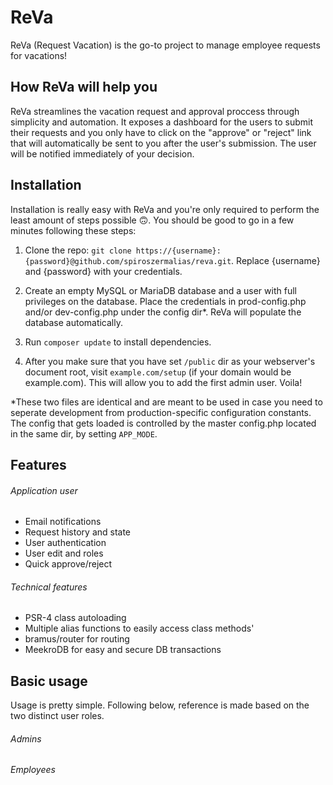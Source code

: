 # ReVa
ReVa (Request Vacation) is the go-to project to manage employee requests for vacations!

## How ReVa will help you
ReVa streamlines the vacation request and approval proccess through simplicity and automation.
It exposes a dashboard for the users to submit their requests and you only have to click on the "approve" or "reject" link
that will automatically be sent to you after the user's submission. The user will be notified immediately of your decision.

## Installation
Installation is really easy with ReVa and you're only required to perform the least amount of steps possible 🙃.
You should be good to go in a few minutes following these steps:
1. Clone the repo: `git clone https://{username}:{password}@github.com/spiroszermalias/reva.git`.
Replace {username} and {password} with your credentials.

2. Create an empty MySQL or MariaDB database and a user with full privileges on the database.
Place the credentials in prod-config.php and/or dev-config.php under the config dir*.
ReVa will populate the database automatically.

3. Run `composer update` to install dependencies.

4. After you make sure that you have set `/public` dir as your webserver's document root,
visit `example.com/setup` (if your domain would be example.com). This will allow you to
add the first admin user. Voila!

*These two files are identical and are meant to be used in case you need to seperate
development from production-specific configuration constants. The config that gets loaded
is controlled by the master config.php located in the same dir, by setting `APP_MODE`.

## Features
###### Application user
* Email notifications
* Request history and state
* User authentication
* User edit and roles
* Quick approve/reject
###### Technical features
* PSR-4 class autoloading
* Multiple alias functions to easily access class methods'
* bramus/router for routing
* MeekroDB for easy and secure DB transactions

## Basic usage
Usage is pretty simple. Following below, reference is made based on the two distinct user roles.
###### Admins
###### Employees
